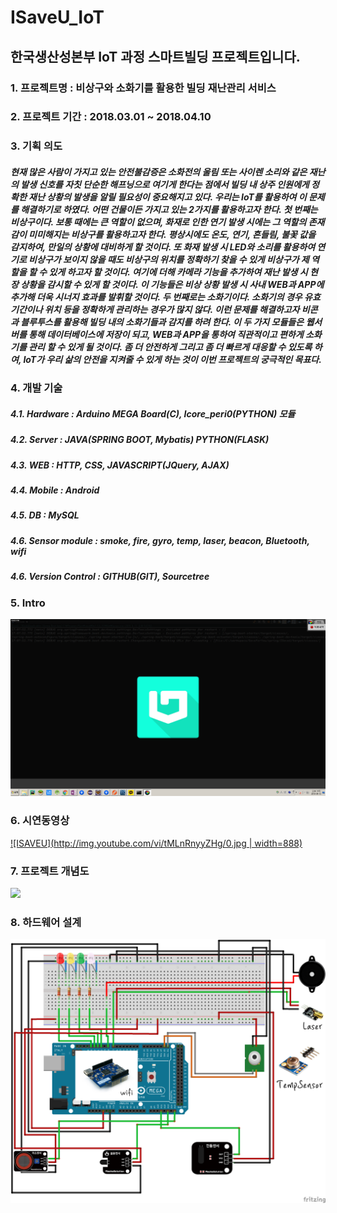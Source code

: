 # ISaveU_IoT
## 한국생산성본부 IoT 과정 스마트빌딩 프로젝트입니다. 

### 1. 프로젝트명 : 비상구와 소화기를 활용한 빌딩 재난관리 서비스

### 2. 프로젝트 기간 : 2018.03.01 ~ 2018.04.10

### 3. 기획 의도
##### 현재 많은 사람이 가지고 있는 안전불감증은 소화전의 울림 또는 사이렌 소리와 같은 재난의 발생 신호를 자칫 단순한 해프닝으로 여기게 한다는 점에서 빌딩 내 상주 인원에게 정확한 재난 상황의 발생을 알릴 필요성이 중요해지고 있다. 우리는 IoT를 활용하여 이 문제를 해결하기로 하였다. 어떤 건물이든 가지고 있는 2가지를 활용하고자 한다. 첫 번째는 비상구이다. 보통 때에는 큰 역할이 없으며, 화재로 인한 연기 발생 시에는 그 역할의 존재감이 미미해지는 비상구를 활용하고자 한다. 평상시에도 온도, 연기, 흔들림, 불꽃 값을 감지하여, 만일의 상황에 대비하게 할 것이다. 또 화재 발생 시 LED와 소리를 활용하여 연기로 비상구가 보이지 않을 때도 비상구의 위치를 정확하기 찾을 수 있게 비상구가 제 역할을 할 수 있게 하고자 할 것이다. 여기에 더해 카메라 기능을 추가하여 재난 발생 시 현장 상황을 감시할 수 있게 할 것이다. 이 기능들은 비상 상황 발생 시 사내 WEB과 APP에 추가해 더욱 시너지 효과를 발휘할 것이다. 두 번째로는 소화기이다. 소화기의 경우 유효기간이나 위치 등을 정확하게 관리하는 경우가 많지 않다. 이런 문제를 해결하고자 비콘과 블루투스를 활용해 빌딩 내의 소화기들과 감지를 하려 한다. 이 두 가지 모듈들은 웹서버를 통해 데이터베이스에 저장이 되고, WEB과 APP을 통하여 직관적이고 편하게 소화기를 관리 할 수 있게 될 것이다. 좀 더 안전하게 그리고 좀 더 빠르게 대응할 수 있도록 하여, IoT가 우리 삶의 안전을 지켜줄 수 있게 하는 것이 이번 프로젝트의 궁극적인 목표다.

### 4. 개발 기술
##### 4.1. Hardware : Arduino MEGA Board(C), Icore_peri0(PYTHON) 모듈
##### 4.2. Server : JAVA(SPRING BOOT, Mybatis) PYTHON(FLASK)
##### 4.3. WEB : HTTP, CSS, JAVASCRIPT(JQuery, AJAX)
##### 4.4. Mobile : Android 
##### 4.5. DB : MySQL
##### 4.6. Sensor module : smoke, fire, gyro, temp, laser, beacon, Bluetooth, wifi
##### 4.6. Version Control : GITHUB(GIT), Sourcetree

### 5. Intro
<p><img src="https://github.com/soulwawa/ISAVEU/blob/master/image/index.gif"></p>

### 6. 시연동영상
[![ISAVEU](http://img.youtube.com/vi/tMLnRnyyZHg/0.jpg | width=888)](http://www.youtube.com/watch?v=tMLnRnyyZHg "ISAVEU")

### 7. 프로젝트 개념도
<p><img src="https://github.com/soulwawa/ISAVEU/blob/75b38aacc4de106bb06835449850f3ddb3fe837d/image/180306_%ED%94%84%EB%A1%9C%EC%A0%9D%ED%8A%B8_%EA%B0%9C%EB%85%90%EB%8F%84.PNG"></p>

### 8. 하드웨어 설계
<p><img src="https://github.com/soulwawa/ISAVEU/blob/75b38aacc4de106bb06835449850f3ddb3fe837d/image/%ED%95%98%EB%93%9C%EC%9B%A8%EC%96%B4%20%EC%84%A4%EA%B3%84%EB%8F%84.png"></p>